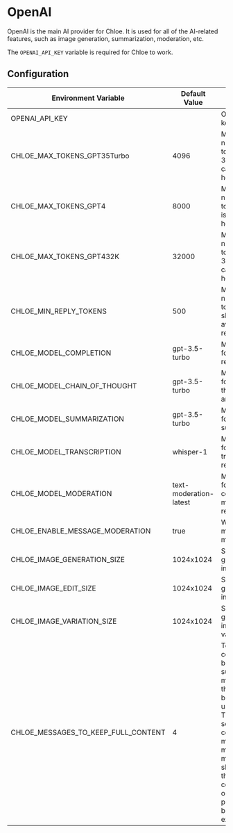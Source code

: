 # OpenAI

OpenAI is the main AI provider for Chloe. It is used for all of the AI-related features, such as
image generation, summarization, moderation, etc.

The `OPENAI_API_KEY` variable is required for Chloe to work.

## Configuration

| Environment Variable                | Default Value          | Description                                                                                                                                                                                                                        | Options                                                                                                         |
|-------------------------------------|------------------------|------------------------------------------------------------------------------------------------------------------------------------------------------------------------------------------------------------------------------------|-----------------------------------------------------------------------------------------------------------------|
| OPENAI_API_KEY                      |                        | OpenAI API key, required                                                                                                                                                                                                           |                                                                                                                 |
| CHLOE_MAX_TOKENS_GPT35Turbo         | 4096                   | Maximum number of tokens GPT-3.5 Turbo is capable of holding                                                                                                                                                                       |                                                                                                                 |
| CHLOE_MAX_TOKENS_GPT4               | 8000                   | Maximum number of tokens GPT-4 is capable of holding                                                                                                                                                                               |                                                                                                                 |
| CHLOE_MAX_TOKENS_GPT432K            | 32000                  | Maximum number of tokens GPT-4 32K is capable of holding                                                                                                                                                                           |                                                                                                                 |
| CHLOE_MIN_REPLY_TOKENS              | 500                    | Minimum number of tokens that should be available to reply with                                                                                                                                                                    |                                                                                                                 |
| CHLOE_MODEL_COMPLETION              | gpt-3.5-turbo          | Model to use for completion requests                                                                                                                                                                                               | Refer to the [docs](https://platform.openai.com/docs/api-reference/completions/create#completions/create-model) |
| CHLOE_MODEL_CHAIN_OF_THOUGHT        | gpt-3.5-turbo          | Model to use for chain of thought analysis                                                                                                                                                                                         | Refer to the [docs](https://platform.openai.com/docs/api-reference/completions/create#completions/create-model) |
| CHLOE_MODEL_SUMMARIZATION           | gpt-3.5-turbo          | Model to use for summarization                                                                                                                                                                                                     | Refer to the [docs](https://platform.openai.com/docs/api-reference/completions/create#completions/create-model) |                              
| CHLOE_MODEL_TRANSCRIPTION           | whisper-1              | Model to use for audio transcription requests                                                                                                                                                                                      | Refer to the [docs](https://platform.openai.com/docs/api-reference/audio/create#audio/create-model)             |
| CHLOE_MODEL_MODERATION              | text-moderation-latest | Model to use for message content moderation requests                                                                                                                                                                               | Refer to the [docs](https://platform.openai.com/docs/api-reference/moderations/create#moderations/create-model) |
| CHLOE_ENABLE_MESSAGE_MODERATION     | true                   | Whether to moderate messages                                                                                                                                                                                                       | true<br/>false                                                                                                  | 
| CHLOE_IMAGE_GENERATION_SIZE         | 1024x1024              | Size of generated images                                                                                                                                                                                                           | 256x256<br/>512x512<br/>1024x1024                                                                               |
| CHLOE_IMAGE_EDIT_SIZE               | 1024x1024              | Size of generated image edits                                                                                                                                                                                                      | 256x256<br/>512x512<br/>1024x1024                                                                               |
| CHLOE_IMAGE_VARIATION_SIZE          | 1024x1024              | Size of generated image variations                                                                                                                                                                                                 | 256x256<br/>512x512<br/>1024x1024                                                                               |
| CHLOE_MESSAGES_TO_KEEP_FULL_CONTENT | 4                      | To increase context, the bot summarizes messages in the background using Extreme TLDR. This setting controls how many of the most recent messages it should keep the full content of in order to provide a better user experience. |                                                                                                                 |
